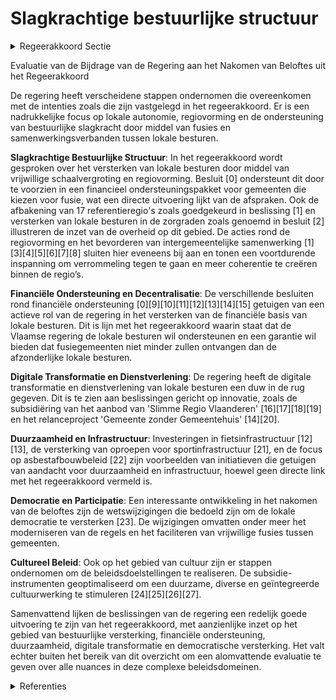 # Slagkrachtige bestuurlijke structuur

<details>
        <summary>Regeerakkoord Sectie </summary>
        <p>2.2.1 Slagkrachtige bestuurlijke structuur Door het ondersteunen van schaalvergro-ting, creëren we sterke en bestuurskrachtige lokale besturen. Deze schaalvergroting gebeurt op vrijwillige basis. Lokale besturen kunnen vrij kiezen of en met wie ze wensen te fusioneren. De lokale besturen leggen de voorstellen tot fusie voor aan de Vlaamse regering die al of niet een decretaal initia-tief kan nemen. De Vlaamse regering werkt een financieel ondersteuningspakket uit voor fusieoperaties die een bepaalde minimale schaalgrootte bereiken en ingaan vanaf de nieuwe lokale bestuursperiode in 2024. Deze financiële ondersteuning (schuldovername) wordt gedifferentieerd naargelang de bereikte schaalgrootte. Naast de schuldovername zal er ook een garantie-regeling voor het gemeentefonds van toepassing zijn waardoor de nieuwe fusie-gemeente, nooit minder ontvangen dan de som van de afzonderlijke lokale besturen. We zetten in op regiovorming. Deze regio-vorming moet van onderuit worden opge-bouwd en gedragen door de lokale besturen. De burgemeesters van de betrokken lokale besturen vormen de spil van deze regiovorming. Om tot een grotere coherentie te komen en deze regiovorming te stimuleren, zal de Vlaamse regering, verder bouwend op de reeds uitgevoerde regioscreening, vaste regio’s afbakenen waarbinnen alle vormen van intergemeente-lijke samenwerking, zowel de bestaande als nieuwe, moeten plaatsvinden (behoudens zij die op een hogere schaal georganiseerd zijn). Dit moet de huidige verrommeling tegengaan en leiden tot minder mandaten. We werken bestaande drempels weg die verhinderen dat samenwerkingsverbanden fuseren. De Vlaamse overheid zal de eigen regionale afbakeningen afstemmen op deze regio’s. Er wordt een kader uitgewerkt dat bijkomende instrumenten bevat om de regiovorming te ondersteunen (bv. rond herverdelingsproblematieken tussen de betrokken lokale besturen). De functie van provinciegouverneur evolueert - naast de uitvoering van zijn federale taken - steeds meer naar een actieve verbindings- en verzoeningsrol tussen de gemeenten en de Vlaamse overheidsdiensten actief in de provincie. Als voogdijoverheid stelt Vlaanderen zich op als kennispartner die vertrouwen schenkt aan zijn lokale besturen. De Vlaamse overheid concentreert zich op het defini-eren van strategische beleidsambities en de algemene spelregels. Dit betekent dat de lokale besturen meer autonomie krijgen en bevoegdheden om aan deze beleidsambi-ties invulling te geven, waar mogelijk conform het subsidiariteitsprincipe, worden overgeheveld naar het lokaal niveau. In een commissie decentralisatie, overlegt de Vlaamse regering samen met de lokale besturen op welke terreinen, bovenop de in dit regeerakkoord gemaakte afspraken, en door aanpassing van welke regelgeving en binnen welke termijn, zij de autonomie voor de lokale besturen verhoogt door, o.a. de afschaffing van Vlaamse sturing; minder of soepelere normering of de aanpassing van administratieve praktijken. De Vlaamse overheid focust op de onder-steuning en coaching van de lokale besturen. Het algemeen bestuurlijk toezicht wordt op een restrictieve manier toegepast en beperkt zich tot wettigheidstoezicht. Het goedkeuringstoezicht wordt verder afge-bouwd. Het decreet op de begraafplaatsen en de lijkbezorging en het decreet Lokaal Bestuur passen we aan zodat ook private actoren het initiatief kunnen nemen tot de oprich-ting en het beheer van een crematorium, binnen een duidelijk toezichtskader van de Vlaamse overheid (bv. op het vlak van ethiek, milieunormen,…). Daarnaast evalu-eren we, in overleg met de lokale besturen en andere betrokkenen (uitvaartonderne-mers, crematoria,…) of er nog andere actualisaties mogelijk en wenselijk zijn. Bij uitblijven van een wijziging van art. 60 § 6 van de OCMW-wet, onderzoeken we op welke manier sociale diensten op de meest efficiënte en effectieve manier kunnen worden georganiseerd. We bouwen een kader uit waarbinnen het right to challenge ten aanzien van de gemeenten en de intergemeentelijke samenwerkingsverbanden georganiseerd kan worden. Hierbij laten we ons inspireren door buitenlandse voorbeelden. Om tot een versterkte aanpak van kwets-bare wijken (op basis van indicatoren zoals lage werkzaamheidsgraad, slechte woonkwaliteit, lage scholingsgraad, hoge concentratie anderstaligheid, lage inko-mens…) te komen, sluit de Vlaamse regering met het betrokken lokaal bestuur een wijkverbeteringscontract af. Aangezien de steden en gemeenten zelf het best geplaatst zijn om de lokale situatie te beoordelen, nemen zij het initiatief om in te tekenen op een Vlaamse oproep met jurering. In dit wijkverbeteringscontract engageren zowel de verschillende betrokken beleidsdomeinen van de Vlaamse overheid als het betrokken lokaal bestuur zich om, door middel van een mix van kordate en zachte maatregelen, waarbij conform het bestuursdecreet kan worden afgeweken van bestaande regelgeving, de vicieuze cirkel in deze wijken te doorbreken door in te zetten op o.a. wonen, onderwijs, werk. Om de inspanningen van gemeenten ten gevolge van het beheren van de open ruimte te valoriseren en om de open ruimte te vrijwaren, zal er naast het gemeente-fonds een bijkomende algemene financie-ringslijn opgebouwd worden waarvoor alle gemeenten behalve de 13 centrumsteden in aanmerking komen. De impact ervan wordt geleidelijk opgebouwd om in 2024 op volle kracht te komen. Deze financieringslijn volgt dezelfde groeivoet als het gemeente-fonds, ook na 2024. Er wordt vanaf 2020 een bedrag van 4 miljoen euro ter beschikking gesteld voor de problematiek van de uitdijende effecten van het grootstedelijk gebied op Denderleeuw, Ninove, Geraardsbergen en Zottegem. </p>
        </details> 

Evaluatie van de Bijdrage van de Regering aan het Nakomen van Beloftes uit het Regeerakkoord

De regering heeft verscheidene stappen ondernomen die overeenkomen met de intenties zoals die zijn vastgelegd in het regeerakkoord. Er is een nadrukkelijke focus op lokale autonomie, regiovorming en de ondersteuning van bestuurlijke slagkracht door middel van fusies en samenwerkingsverbanden tussen lokale besturen.

**Slagkrachtige Bestuurlijke Structuur**:
In het regeerakkoord wordt gesproken over het versterken van lokale besturen door middel van vrijwillige schaalvergroting en regiovorming. Besluit \[0\] ondersteunt dit door te voorzien in een financieel ondersteuningspakket voor gemeenten die kiezen voor fusie, wat een directe uitvoering lijkt van de afspraken. Ook de afbakening van 17 referentieregio's zoals goedgekeurd in beslissing \[1\] en versterken van lokale besturen in de zorgraden zoals genoemd in besluit \[2\] illustreren de inzet van de overheid op dit gebied. De acties rond de regiovorming en het bevorderen van intergemeentelijke samenwerking \[1\]\[3\]\[4\]\[5\]\[6\]\[7\]\[8\] sluiten hier eveneens bij aan en tonen een voortdurende inspanning om verrommeling tegen te gaan en meer coherentie te creëren binnen de regio’s.

**Financiële Ondersteuning en Decentralisatie**:
De verschillende besluiten rond financiële ondersteuning \[0\]\[9\]\[10\]\[11\]\[12\]\[13\]\[14\]\[15\] getuigen van een actieve rol van de regering in het versterken van de financiële basis van lokale besturen. Dit is lijn met het regeerakkoord waarin staat dat de Vlaamse regering de lokale besturen wil ondersteunen en een garantie wil bieden dat fusiegemeenten niet minder zullen ontvangen dan de afzonderlijke lokale besturen.

**Digitale Transformatie en Dienstverlening**:
De regering heeft de digitale transformatie en dienstverlening van lokale besturen een duw in de rug gegeven. Dit is te zien aan beslissingen gericht op innovatie, zoals de subsidiëring van het aanbod van 'Slimme Regio Vlaanderen' \[16\]\[17\]\[18\]\[19\] en het relanceproject 'Gemeente zonder Gemeentehuis' \[14\]\[20\].

**Duurzaamheid en Infrastructuur**:
Investeringen in fietsinfrastructuur \[12\]\[13\], de versterking van oproepen voor sportinfrastructuur \[21\], en de focus op asbestafbouwbeleid \[22\] zijn voorbeelden van initiatieven die getuigen van aandacht voor duurzaamheid en infrastructuur, hoewel geen directe link met het regeerakkoord vermeld is.

**Democratie en Participatie**:
Een interessante ontwikkeling in het nakomen van de beloftes zijn de wetswijzigingen die bedoeld zijn om de lokale democratie te versterken \[23\]. De wijzigingen omvatten onder meer het moderniseren van de regels en het faciliteren van vrijwillige fusies tussen gemeenten.

**Cultureel Beleid**:
Ook op het gebied van cultuur zijn er stappen ondernomen om de beleidsdoelstellingen te realiseren. De subsidie-instrumenten geoptimaliseerd om een duurzame, diverse en geïntegreerde cultuurwerking te stimuleren \[24\]\[25\]\[26\]\[27\].

Samenvattend lijken de beslissingen van de regering een redelijk goede uitvoering te zijn van het regeerakkoord, met aanzienlijke inzet op het gebied van bestuurlijke versterking, financiële ondersteuning, duurzaamheid, digitale transformatie en democratische versterking. Het valt echter buiten het bereik van dit overzicht om een alomvattende evaluatie te geven over alle nuances in deze complexe beleidsdomeinen.

<details>
        <summary> Referenties</summary>
        **[\[0\]](https://beslissingenvlaamseregering.vlaanderen.be/?search=Vrijwillige%20fusies%20van%20gemeenten%3A%20ondersteunende%20maatregelen&dateOption=select&startDate=2020-07-10T08%3A00%3A00Z&endDate=2020-07-10T08%3A00%3A00Z)** : **(2020-07-10)** Vrijwillige fusies van gemeenten: ondersteunende maatregelen 

**[\[1\]](https://beslissingenvlaamseregering.vlaanderen.be/?search=Regiovorming%3A%20afbakening%20referentieregio%E2%80%99s%20en%20vervolgtraject&dateOption=select&startDate=2021-03-12T09%3A00%3A00Z&endDate=2021-03-12T09%3A00%3A00Z)** : **(2021-03-12)** Regiovorming: afbakening referentieregio’s en vervolgtraject 

**[\[2\]](https://beslissingenvlaamseregering.vlaanderen.be/?search=Slagkrachtige%20zorgraden%20door%20versterken%20rol%20lokale%20besturen%2C%20verhogen%20betrokkenheid%20welzijnsveld%20en%20actualisering%20van%20de%20opdrachten&dateOption=select&startDate=2022-12-09T09%3A00%3A00Z&endDate=2022-12-09T09%3A00%3A00Z)** : **(2022-12-09)** Slagkrachtige zorgraden door versterken rol lokale besturen, verhogen betrokkenheid welzijnsveld en actualisering van de opdrachten 

**[\[3\]](https://beslissingenvlaamseregering.vlaanderen.be/?search=Regiovorming%20met%20intergemeentelijke%20en%20bovenlokale%20samenwerking&dateOption=select&startDate=2020-10-09T08%3A00%3A00Z&endDate=2020-10-09T08%3A00%3A00Z)** : **(2020-10-09)** Regiovorming met intergemeentelijke en bovenlokale samenwerking 

**[\[4\]](https://beslissingenvlaamseregering.vlaanderen.be/?search=Decreet%20regiovorming%20lokaal%20bestuur&dateOption=select&startDate=2022-07-08T08%3A00%3A00Z&endDate=2022-07-08T08%3A00%3A00Z)** : **(2022-07-08)** Decreet regiovorming lokaal bestuur 

**[\[5\]](https://beslissingenvlaamseregering.vlaanderen.be/?search=Decreet%20regiovorming%20en%20wijziging%20decreet%20lokaal%20bestuur%3A%20referentieregio%27s&dateOption=select&startDate=2022-10-14T08%3A00%3A00Z&endDate=2022-10-14T08%3A00%3A00Z)** : **(2022-10-14)** Decreet regiovorming en wijziging decreet lokaal bestuur: referentieregio's 

**[\[6\]](https://beslissingenvlaamseregering.vlaanderen.be/?search=Decreet%20regiovorming%20en%20wijziging%20decreet%20lokaal%20bestuur%3A%20referentieregio%27s&dateOption=select&startDate=2023-02-03T09%3A00%3A00Z&endDate=2023-02-03T09%3A00%3A00Z)** : **(2023-02-03)** Decreet regiovorming en wijziging decreet lokaal bestuur: referentieregio's 

**[\[7\]](https://beslissingenvlaamseregering.vlaanderen.be/?search=Afwijkingsaanvragen%20principes%20regiovorming%20via%20digitaal%20loket&dateOption=select&startDate=2023-03-24T09%3A00%3A00Z&endDate=2023-03-24T09%3A00%3A00Z)** : **(2023-03-24)** Afwijkingsaanvragen principes regiovorming via digitaal loket 

**[\[8\]](https://beslissingenvlaamseregering.vlaanderen.be/?search=Regiovorming%3A%20wijziging%20verschillende%20decreten&dateOption=select&startDate=2023-10-27T08%3A00%3A00Z&endDate=2023-10-27T08%3A00%3A00Z)** : **(2023-10-27)** Regiovorming: wijziging verschillende decreten 

**[\[9\]](https://beslissingenvlaamseregering.vlaanderen.be/?search=Plan%20Vlaamse%20Veerkracht%3A%20Subsidi%C3%ABring%20en%20ondersteuning%20van%20de%20lokale%20besturen%20in%20functie%20van%20het%20realiseren%20van%20samenwerkingsverbanden%20ge%C3%AFntegreerd%20breed%20onthaal%20in%20heel%20Vlaanderen%20en%20Brussel&dateOption=select&startDate=2021-07-16T06%3A00%3A00Z&endDate=2021-07-16T06%3A00%3A00Z)** : **(2021-07-16)** Plan Vlaamse Veerkracht: Subsidiëring en ondersteuning van de lokale besturen in functie van het realiseren van samenwerkingsverbanden geïntegreerd breed onthaal in heel Vlaanderen en Brussel 

**[\[10\]](https://beslissingenvlaamseregering.vlaanderen.be/?search=Voorwaarden%20schuldovername%20vrijwillige%20samenvoeging%20gemeenten&dateOption=select&startDate=2020-12-04T09%3A00%3A00Z&endDate=2020-12-04T09%3A00%3A00Z)** : **(2020-12-04)** Voorwaarden schuldovername vrijwillige samenvoeging gemeenten 

**[\[11\]](https://beslissingenvlaamseregering.vlaanderen.be/?search=Voorwaarden%20schuldovername%20vrijwillige%20samenvoeging%20gemeenten&dateOption=select&startDate=2021-01-29T09%3A00%3A00Z&endDate=2021-01-29T09%3A00%3A00Z)** : **(2021-01-29)** Voorwaarden schuldovername vrijwillige samenvoeging gemeenten 

**[\[12\]](https://beslissingenvlaamseregering.vlaanderen.be/?search=Plan%20Vlaamse%20Veerkracht%3A%20projectsubsidie%20fietsinfrastructuur%20Vlaamse%20gemeenten&dateOption=select&startDate=2021-02-26T09%3A00%3A00Z&endDate=2021-02-26T09%3A00%3A00Z)** : **(2021-02-26)** Plan Vlaamse Veerkracht: projectsubsidie fietsinfrastructuur Vlaamse gemeenten 

**[\[13\]](https://beslissingenvlaamseregering.vlaanderen.be/?search=Plan%20Vlaamse%20Veerkracht%3A%20projectsubsidie%20aan%20Vlaamse%20gemeenten%20voor%20fietsinfrastructuur&dateOption=select&startDate=2022-07-08T08%3A00%3A00Z&endDate=2022-07-08T08%3A00%3A00Z)** : **(2022-07-08)** Plan Vlaamse Veerkracht: projectsubsidie aan Vlaamse gemeenten voor fietsinfrastructuur 

**[\[14\]](https://beslissingenvlaamseregering.vlaanderen.be/?search=Plan%20Vlaamse%20Veerkracht%3A%20Gemeente%20zonder%20Gemeentehuis&dateOption=select&startDate=2021-07-09T08%3A00%3A00Z&endDate=2021-07-09T08%3A00%3A00Z)** : **(2021-07-09)** Plan Vlaamse Veerkracht: Gemeente zonder Gemeentehuis 

**[\[15\]](https://beslissingenvlaamseregering.vlaanderen.be/?search=Subsidi%C3%ABring%20lokale%20besturen%20afval-%20en%20materialenbeheer&dateOption=select&startDate=2022-03-18T09%3A00%3A00Z&endDate=2022-03-18T09%3A00%3A00Z)** : **(2022-03-18)** Subsidiëring lokale besturen afval- en materialenbeheer 

**[\[16\]](https://beslissingenvlaamseregering.vlaanderen.be/?search=Plan%20Vlaamse%20Veerkracht%3A%20Uitbouw%20Slimme%20Regio%20Vlaanderen%20door%20samenbrengen%20innovatiecapaciteit%20ondernemingen%20en%20stimuleren%20implementatie%20en%20kennisopbouw%20bij%20lokale%20besturen&dateOption=select&startDate=2021-06-04T08%3A00%3A00Z&endDate=2021-06-04T08%3A00%3A00Z)** : **(2021-06-04)** Plan Vlaamse Veerkracht: Uitbouw Slimme Regio Vlaanderen door samenbrengen innovatiecapaciteit ondernemingen en stimuleren implementatie en kennisopbouw bij lokale besturen 

**[\[17\]](https://beslissingenvlaamseregering.vlaanderen.be/?search=Oproep%20tot%20erkenning%20en%20financiering%20van%20een%20Steunpunt%20Bestuurlijke%20Vernieuwing%202021-2025&dateOption=select&startDate=2020-07-17T08%3A00%3A00Z&endDate=2020-07-17T08%3A00%3A00Z)** : **(2020-07-17)** Oproep tot erkenning en financiering van een Steunpunt Bestuurlijke Vernieuwing 2021-2025 

**[\[18\]](https://beslissingenvlaamseregering.vlaanderen.be/?search=Plan%20Vlaamse%20Veerkracht%3A%201%2C2%20miljoen%20euro%20steun%20aan%20het%20initiatief%20om%20bedrijven%20te%20verenigen%20in%20het%20kader%20van%20Slimme%20Regio%20Vlaanderen&dateOption=select&startDate=2021-07-09T08%3A00%3A00Z&endDate=2021-07-09T08%3A00%3A00Z)** : **(2021-07-09)** Plan Vlaamse Veerkracht: 1,2 miljoen euro steun aan het initiatief om bedrijven te verenigen in het kader van Slimme Regio Vlaanderen 

**[\[19\]](https://beslissingenvlaamseregering.vlaanderen.be/?search=Opstart%20ge%C3%AFntegreerd%20planningsproces%20gewestelijk%20ruimtelijk%20uitvoeringsplan%20%E2%80%98regionaalstedelijk%20gebied%20Mechelen%E2%80%99&dateOption=select&startDate=2020-07-17T08%3A00%3A00Z&endDate=2020-07-17T08%3A00%3A00Z)** : **(2020-07-17)** Opstart geïntegreerd planningsproces gewestelijk ruimtelijk uitvoeringsplan ‘regionaalstedelijk gebied Mechelen’ 

**[\[20\]](https://beslissingenvlaamseregering.vlaanderen.be/?search=Plan%20Vlaamse%20Veerkracht%3A%20subsidie%20transformatief%20ontwikkelings-%20en%20implementatietraject%20in%20het%20kader%20van%20de%20zesde%20oproep%20%27Gemeente%20zonder%20gemeentehuis%27&dateOption=select&startDate=2022-12-09T09%3A00%3A00Z&endDate=2022-12-09T09%3A00%3A00Z)** : **(2022-12-09)** Plan Vlaamse Veerkracht: subsidie transformatief ontwikkelings- en implementatietraject in het kader van de zesde oproep 'Gemeente zonder gemeentehuis' 

**[\[21\]](https://beslissingenvlaamseregering.vlaanderen.be/?search=Ondersteuning%20bovenlokale%20sportinfrastructuur%20en%20topsportinfrastructuur%3A%20wijzigingsdecreet&dateOption=select&startDate=2020-07-17T08%3A00%3A00Z&endDate=2020-07-17T08%3A00%3A00Z)** : **(2020-07-17)** Ondersteuning bovenlokale sportinfrastructuur en topsportinfrastructuur: wijzigingsdecreet 

**[\[22\]](https://beslissingenvlaamseregering.vlaanderen.be/?search=Plan%20Vlaamse%20Veerkracht%3A%20Asbestafbouwbeleid%20lokale%20besturen&dateOption=select&startDate=2021-07-09T08%3A00%3A00Z&endDate=2021-07-09T08%3A00%3A00Z)** : **(2021-07-09)** Plan Vlaamse Veerkracht: Asbestafbouwbeleid lokale besturen 

**[\[23\]](https://beslissingenvlaamseregering.vlaanderen.be/?search=Versterking%20lokale%20democratie%3A%20wijzigingsdecreet&dateOption=select&startDate=2020-07-17T08%3A00%3A00Z&endDate=2020-07-17T08%3A00%3A00Z)** : **(2020-07-17)** Versterking lokale democratie: wijzigingsdecreet 

**[\[24\]](https://beslissingenvlaamseregering.vlaanderen.be/?search=Lokale%20besturen%3A%20diverse%20subsidies%20VIA6-akkoord&dateOption=select&startDate=2022-12-16T09%3A00%3A00Z&endDate=2022-12-16T09%3A00%3A00Z)** : **(2022-12-16)** Lokale besturen: diverse subsidies VIA6-akkoord 

**[\[25\]](https://beslissingenvlaamseregering.vlaanderen.be/?search=Voorontwerp%20van%20decreet%20over%20de%20bovenlokale%20cultuurwerking&dateOption=select&startDate=2023-05-26T08%3A00%3A00Z&endDate=2023-05-26T08%3A00%3A00Z)** : **(2023-05-26)** Voorontwerp van decreet over de bovenlokale cultuurwerking 

**[\[26\]](https://beslissingenvlaamseregering.vlaanderen.be/?search=Lokale%20besturen%3A%20werkingssubsidie%20aanvullend%20lokaal%20dienstenaanbod%20van%20algemeen%20economisch%20belang%20juli%202023%20-%20december%202023.%20&dateOption=select&startDate=2023-05-26T08%3A00%3A00Z&endDate=2023-05-26T08%3A00%3A00Z)** : **(2023-05-26)** Lokale besturen: werkingssubsidie aanvullend lokaal dienstenaanbod van algemeen economisch belang juli 2023 - december 2023.  

**[\[27\]](https://beslissingenvlaamseregering.vlaanderen.be/?search=Voorontwerp%20van%20decreet%20over%20de%20bovenlokale%20cultuurwerking&dateOption=select&startDate=2023-07-07T09%3A00%3A00Z&endDate=2023-07-07T09%3A00%3A00Z)** : **(2023-07-07)** Voorontwerp van decreet over de bovenlokale cultuurwerking 
        </details> 

